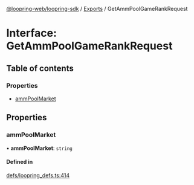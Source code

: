 [@loopring-web/loopring-sdk](../README.md) / [Exports](../modules.md) / GetAmmPoolGameRankRequest

# Interface: GetAmmPoolGameRankRequest

## Table of contents

### Properties

- [ammPoolMarket](GetAmmPoolGameRankRequest.md#ammpoolmarket)

## Properties

### ammPoolMarket

• **ammPoolMarket**: `string`

#### Defined in

[defs/loopring_defs.ts:414](https://github.com/Loopring/loopring_sdk/blob/5861d10/src/defs/loopring_defs.ts#L414)
